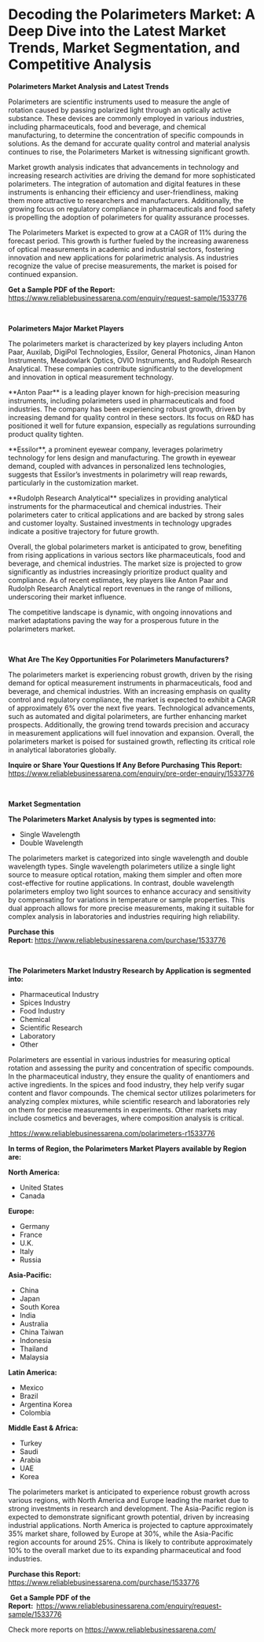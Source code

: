 <p><h1>Decoding the Polarimeters Market: A Deep Dive into the Latest Market Trends, Market Segmentation, and Competitive Analysis</h1></p><p><strong>Polarimeters Market Analysis and Latest Trends</strong></p>
<p><p>Polarimeters are scientific instruments used to measure the angle of rotation caused by passing polarized light through an optically active substance. These devices are commonly employed in various industries, including pharmaceuticals, food and beverage, and chemical manufacturing, to determine the concentration of specific compounds in solutions. As the demand for accurate quality control and material analysis continues to rise, the Polarimeters Market is witnessing significant growth.</p><p>Market growth analysis indicates that advancements in technology and increasing research activities are driving the demand for more sophisticated polarimeters. The integration of automation and digital features in these instruments is enhancing their efficiency and user-friendliness, making them more attractive to researchers and manufacturers. Additionally, the growing focus on regulatory compliance in pharmaceuticals and food safety is propelling the adoption of polarimeters for quality assurance processes.</p><p>The Polarimeters Market is expected to grow at a CAGR of 11% during the forecast period. This growth is further fueled by the increasing awareness of optical measurements in academic and industrial sectors, fostering innovation and new applications for polarimetric analysis. As industries recognize the value of precise measurements, the market is poised for continued expansion.</p></p>
<p><strong>Get a Sample PDF of the Report:&nbsp;</strong> <a href="https://www.reliablebusinessarena.com/enquiry/request-sample/1533776?utm_campaign=3457&utm_medium=2&utm_source=Github&utm_content=ia&utm_term=08042025&utm_id=polarimeters">https://www.reliablebusinessarena.com/enquiry/request-sample/1533776</a></p>
<p>&nbsp;</p>
<p><strong>Polarimeters Major Market Players</strong></p>
<p><p>The polarimeters market is characterized by key players including Anton Paar, Auxilab, DigiPol Technologies, Essilor, General Photonics, Jinan Hanon Instruments, Meadowlark Optics, OVIO Instruments, and Rudolph Research Analytical. These companies contribute significantly to the development and innovation in optical measurement technology.</p><p>**Anton Paar** is a leading player known for high-precision measuring instruments, including polarimeters used in pharmaceuticals and food industries. The company has been experiencing robust growth, driven by increasing demand for quality control in these sectors. Its focus on R&D has positioned it well for future expansion, especially as regulations surrounding product quality tighten.</p><p>**Essilor**, a prominent eyewear company, leverages polarimetry technology for lens design and manufacturing. The growth in eyewear demand, coupled with advances in personalized lens technologies, suggests that Essilor’s investments in polarimetry will reap rewards, particularly in the customization market. </p><p>**Rudolph Research Analytical** specializes in providing analytical instruments for the pharmaceutical and chemical industries. Their polarimeters cater to critical applications and are backed by strong sales and customer loyalty. Sustained investments in technology upgrades indicate a positive trajectory for future growth.</p><p>Overall, the global polarimeters market is anticipated to grow, benefiting from rising applications in various sectors like pharmaceuticals, food and beverage, and chemical industries. The market size is projected to grow significantly as industries increasingly prioritize product quality and compliance. As of recent estimates, key players like Anton Paar and Rudolph Research Analytical report revenues in the range of millions, underscoring their market influence. </p><p>The competitive landscape is dynamic, with ongoing innovations and market adaptations paving the way for a prosperous future in the polarimeters market.</p></p>
<p>&nbsp;</p>
<p><strong>What Are The Key Opportunities For Polarimeters Manufacturers?</strong></p>
<p><p>The polarimeters market is experiencing robust growth, driven by the rising demand for optical measurement instruments in pharmaceuticals, food and beverage, and chemical industries. With an increasing emphasis on quality control and regulatory compliance, the market is expected to exhibit a CAGR of approximately 6% over the next five years. Technological advancements, such as automated and digital polarimeters, are further enhancing market prospects. Additionally, the growing trend towards precision and accuracy in measurement applications will fuel innovation and expansion. Overall, the polarimeters market is poised for sustained growth, reflecting its critical role in analytical laboratories globally.</p></p>
<p><strong>Inquire or Share Your Questions If Any Before Purchasing This Report:</strong> <a href="https://www.reliablebusinessarena.com/enquiry/pre-order-enquiry/1533776?utm_campaign=3457&utm_medium=2&utm_source=Github&utm_content=ia&utm_term=08042025&utm_id=polarimeters">https://www.reliablebusinessarena.com/enquiry/pre-order-enquiry/1533776</a></p>
<p>&nbsp;</p>
<p><strong>Market Segmentation</strong></p>
<p><strong>The Polarimeters Market Analysis by types is segmented into:</strong></p>
<p><ul><li>Single Wavelength</li><li>Double Wavelength</li></ul></p>
<p><p>The polarimeters market is categorized into single wavelength and double wavelength types. Single wavelength polarimeters utilize a single light source to measure optical rotation, making them simpler and often more cost-effective for routine applications. In contrast, double wavelength polarimeters employ two light sources to enhance accuracy and sensitivity by compensating for variations in temperature or sample properties. This dual approach allows for more precise measurements, making it suitable for complex analysis in laboratories and industries requiring high reliability.</p></p>
<p><strong>Purchase this Report:&nbsp;</strong><a href="https://www.reliablebusinessarena.com/purchase/1533776?utm_campaign=3457&utm_medium=2&utm_source=Github&utm_content=ia&utm_term=08042025&utm_id=polarimeters">https://www.reliablebusinessarena.com/purchase/1533776</a></p>
<p>&nbsp;</p>
<p><strong>The Polarimeters Market Industry Research by Application is segmented into:</strong></p>
<p><ul><li>Pharmaceutical Industry</li><li>Spices Industry</li><li>Food Industry</li><li>Chemical</li><li>Scientific Research</li><li>Laboratory</li><li>Other</li></ul></p>
<p><p>Polarimeters are essential in various industries for measuring optical rotation and assessing the purity and concentration of specific compounds. In the pharmaceutical industry, they ensure the quality of enantiomers and active ingredients. In the spices and food industry, they help verify sugar content and flavor compounds. The chemical sector utilizes polarimeters for analyzing complex mixtures, while scientific research and laboratories rely on them for precise measurements in experiments. Other markets may include cosmetics and beverages, where composition analysis is critical.</p></p>
<p><a href="https://www.reliablebusinessarena.com/polarimeters-r1533776?utm_campaign=3457&utm_medium=2&utm_source=Github&utm_content=ia&utm_term=08042025&utm_id=polarimeters">&nbsp;https://www.reliablebusinessarena.com/polarimeters-r1533776</a></p>
<p><strong>In terms of Region, the Polarimeters Market Players available by Region are:</strong></p>
<p>
    <p> <strong> North America: </strong>
        <ul>
            <li>United States</li>
            <li>Canada</li>
        </ul>
        </p> 
    <p> <strong> Europe: </strong>
        <ul>
            <li>Germany</li>
            <li>France</li>
            <li>U.K.</li>
            <li>Italy</li>
            <li>Russia</li>
        </ul>
        </p> 
    <p> <strong> Asia-Pacific: </strong>
        <ul>
            <li>China</li>
            <li>Japan</li>
            <li>South Korea</li>
            <li>India</li>
            <li>Australia</li>
            <li>China Taiwan</li>
            <li>Indonesia</li>
            <li>Thailand</li>
            <li>Malaysia</li>
        </ul>
        </p> 
    <p> <strong> Latin America: </strong>
        <ul>
            <li>Mexico</li>
            <li>Brazil</li>
            <li>Argentina Korea</li>
            <li>Colombia</li>
        </ul>
        </p> 
    <p> <strong> Middle East & Africa: </strong>
        <ul>
            <li>Turkey</li>
            <li>Saudi</li>
            <li>Arabia</li>
            <li>UAE</li>
            <li>Korea</li>
        </ul>
    </p>
    </p>
<p><p>The polarimeters market is anticipated to experience robust growth across various regions, with North America and Europe leading the market due to strong investments in research and development. The Asia-Pacific region is expected to demonstrate significant growth potential, driven by increasing industrial applications. North America is projected to capture approximately 35% market share, followed by Europe at 30%, while the Asia-Pacific region accounts for around 25%. China is likely to contribute approximately 10% to the overall market due to its expanding pharmaceutical and food industries.</p></p>
<p><strong>Purchase this Report: </strong><a href="https://www.reliablebusinessarena.com/purchase/1533776?utm_campaign=3457&utm_medium=2&utm_source=Github&utm_content=ia&utm_term=08042025&utm_id=polarimeters">https://www.reliablebusinessarena.com/purchase/1533776</a></p>
<p>&nbsp;<strong>Get a Sample PDF of the Report:&nbsp;&nbsp;</strong><a href="https://www.reliablebusinessarena.com/enquiry/request-sample/1533776?utm_campaign=3457&utm_medium=2&utm_source=Github&utm_content=ia&utm_term=08042025&utm_id=polarimeters">https://www.reliablebusinessarena.com/enquiry/request-sample/1533776</a></p>
<p><strong></strong></p>
<p>Check more reports on <a href="https://www.reliablebusinessarena.com/?utm_campaign=3457&utm_medium=2&utm_source=Github&utm_content=ia&utm_term=08042025&utm_id=polarimeters">https://www.reliablebusinessarena.com/</a></p>